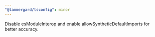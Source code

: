 ```yaml
---
"@tammergard/tsconfig": minor
---
```


Disable esModuleInterop and enable allowSyntheticDefaultImports for better accuracy.
